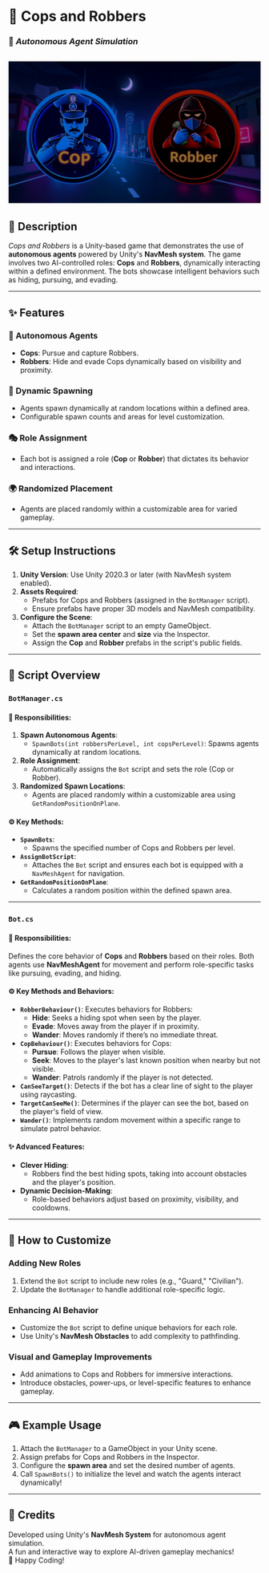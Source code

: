 # 🚓 Cops and Robbers  
### 🤖 *Autonomous Agent Simulation*

 ![Cover](covercoprobbers.png)
---

## 📖 Description

*Cops and Robbers* is a Unity-based game that demonstrates the use of **autonomous agents** powered by Unity's **NavMesh system**. The game involves two AI-controlled roles: **Cops** and **Robbers**, dynamically interacting within a defined environment. The bots showcase intelligent behaviors such as hiding, pursuing, and evading.

---

## ✨ Features

### 🧠 Autonomous Agents
- **Cops**: Pursue and capture Robbers.
- **Robbers**: Hide and evade Cops dynamically based on visibility and proximity.

### 🎲 Dynamic Spawning
- Agents spawn dynamically at random locations within a defined area.
- Configurable spawn counts and areas for level customization.

### 🎭 Role Assignment
- Each bot is assigned a role (**Cop** or **Robber**) that dictates its behavior and interactions.

### 🌍 Randomized Placement
- Agents are placed randomly within a customizable area for varied gameplay.

---

## 🛠️ Setup Instructions

1. **Unity Version**: Use Unity 2020.3 or later (with NavMesh system enabled).
2. **Assets Required**:
   - Prefabs for Cops and Robbers (assigned in the `BotManager` script).
   - Ensure prefabs have proper 3D models and NavMesh compatibility.
3. **Configure the Scene**:
   - Attach the `BotManager` script to an empty GameObject.
   - Set the **spawn area center** and **size** via the Inspector.
   - Assign the **Cop** and **Robber** prefabs in the script's public fields.

---

## 📝 Script Overview

### `BotManager.cs`

#### 🎯 Responsibilities:
1. **Spawn Autonomous Agents**:
   - `SpawnBots(int robbersPerLevel, int copsPerLevel)`: Spawns agents dynamically at random locations.
2. **Role Assignment**:
   - Automatically assigns the `Bot` script and sets the role (Cop or Robber).
3. **Randomized Spawn Locations**:
   - Agents are placed randomly within a customizable area using `GetRandomPositionOnPlane`.

#### ⚙️ Key Methods:
- **`SpawnBots`**:
  - Spawns the specified number of Cops and Robbers per level.
- **`AssignBotScript`**:
  - Attaches the `Bot` script and ensures each bot is equipped with a `NavMeshAgent` for navigation.
- **`GetRandomPositionOnPlane`**:
  - Calculates a random position within the defined spawn area.

---

### `Bot.cs`

#### 🎯 Responsibilities:
Defines the core behavior of **Cops** and **Robbers** based on their roles. Both agents use **NavMeshAgent** for movement and perform role-specific tasks like pursuing, evading, and hiding.

#### ⚙️ Key Methods and Behaviors:
- **`RobberBehaviour()`**: Executes behaviors for Robbers:
  - **Hide**: Seeks a hiding spot when seen by the player.
  - **Evade**: Moves away from the player if in proximity.
  - **Wander**: Moves randomly if there’s no immediate threat.
- **`CopBehaviour()`**: Executes behaviors for Cops:
  - **Pursue**: Follows the player when visible.
  - **Seek**: Moves to the player's last known position when nearby but not visible.
  - **Wander**: Patrols randomly if the player is not detected.
- **`CanSeeTarget()`**: Detects if the bot has a clear line of sight to the player using raycasting.
- **`TargetCanSeeMe()`**: Determines if the player can see the bot, based on the player's field of view.
- **`Wander()`**: Implements random movement within a specific range to simulate patrol behavior.

#### ✨ Advanced Features:
- **Clever Hiding**:
  - Robbers find the best hiding spots, taking into account obstacles and the player's position.
- **Dynamic Decision-Making**:
  - Role-based behaviors adjust based on proximity, visibility, and cooldowns.

---

## 🔧 How to Customize

### Adding New Roles
1. Extend the `Bot` script to include new roles (e.g., "Guard," "Civilian").
2. Update the `BotManager` to handle additional role-specific logic.

### Enhancing AI Behavior
- Customize the `Bot` script to define unique behaviors for each role.
- Use Unity's **NavMesh Obstacles** to add complexity to pathfinding.

### Visual and Gameplay Improvements
- Add animations to Cops and Robbers for immersive interactions.
- Introduce obstacles, power-ups, or level-specific features to enhance gameplay.

---

## 🎮 Example Usage

1. Attach the `BotManager` to a GameObject in your Unity scene.
2. Assign prefabs for Cops and Robbers in the Inspector.
3. Configure the **spawn area** and set the desired number of agents.
4. Call `SpawnBots()` to initialize the level and watch the agents interact dynamically!

---

## 🙌 Credits

Developed using Unity's **NavMesh System** for autonomous agent simulation.  
A fun and interactive way to explore AI-driven gameplay mechanics!  
🎉 Happy Coding!
